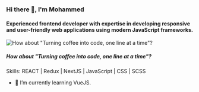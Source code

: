 ### Hi there 👋, I'm Mohammed


#### Experienced frontend developer with expertise in developing responsive and user-friendly web applications using modern JavaScript frameworks.

![How about "Turning coffee into code, one line at a time"?](https://media.licdn.com/dms/image/D5616AQHXRHAxtpAAjw/profile-displaybackgroundimage-shrink_350_1400/0/1667441141691?e=1683763200&v=beta&t=cfUm3TCPnxuhrOQPny-gSh9u0PYojXeXgqmY5bV6ucY)
##### How about "Turning coffee into code, one line at a time"?

Skills: REACT | Redux | NextJS | JavaScript | CSS | SCSS

- 🔭 I’m currently learning VueJS.




